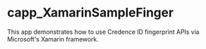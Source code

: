 # capp_XamarinSampleFinger

This app demonstrates how to use Credence ID fingerprint APIs via Microsoft's Xamarin framework.
